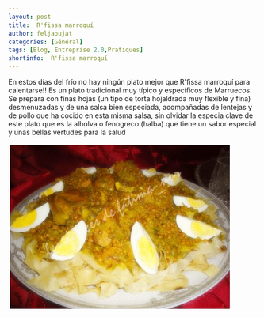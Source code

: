 ```yaml
---
layout: post
title:  R'fissa marroquí
author: feljaoujat  
categories: [Général]
tags: [Blog, Entreprise 2.0,Pratiques]
shortinfo:  R'fissa marroquí
---
```


En estos días del frío no hay ningún plato mejor que R'fissa marroquí para calentarse!!
Es un plato tradicional muy típico y específicos de Marruecos. Se prepara con finas hojas (un tipo de torta hojaldrada muy flexible y fina) desmenuzadas y de una salsa bien especiada, acompañadas de lentejas y de pollo que ha cocido en esta misma salsa, sin olvidar la especia clave de este plato que es la alholva o fenogreco (halba) que tiene un sabor especial y unas bellas vertudes para la salud


![alt text](https://raw.githubusercontent.com/marueccos-cultura-y-tradiciones/marueccos-cultura-y-tradiciones.github.io/master/assets/media/12274257_909891359125137_3497965969919628798_n.jpg "Logo Title Text 1")
